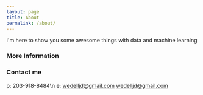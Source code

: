 ```yaml
---
layout: page
title: About
permalink: /about/
---
```


I'm here to show you some awesome things with data and machine learning

### More Information

### Contact me
p: 203-918-8484\n
e: wedelljd@gmail.com
[wedelljd@gmail.com](mailto:wedelljd@gmail.com)

